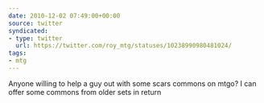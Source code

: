 ```yaml
---
date: 2010-12-02 07:49:00+00:00
source: twitter
syndicated:
- type: twitter
  url: https://twitter.com/roy_mtg/statuses/10238990980481024/
tags:
- mtg
---
```


Anyone willing to help a guy out with some scars commons on mtgo? I can offer some commons from older sets in return